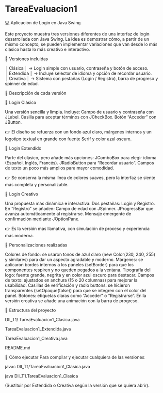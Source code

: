 # TareaEvaluacion1
💻 Aplicación de Login en Java Swing

Este proyecto muestra tres versiones diferentes de una interfaz de login desarrollada con Java Swing. La idea es demostrar cómo, a partir de un mismo concepto, se pueden implementar variaciones que van desde lo más clásico hasta lo más creativo e interactivo.

🌟 Versiones incluidas

│   Clásica         │ → Login simple con usuario, contraseña y botón de acceso.  
│   Extendida       │ → Incluye selector de idioma y opción de recordar usuario.  
│   Creativa        │ → Sistema con pestañas (Login / Registro), barra de progreso y spinner de edad.  


🧩 Descripción de cada versión

🔹 Login Clásico

Una versión sencilla y limpia. Incluye:
Campo de usuario y contraseña con JLabel.
Casilla para aceptar términos con JCheckBox.
Botón “Acceder” con JButton.

👉 El diseño se refuerza con un fondo azul claro, márgenes internos y un logotipo textual en grande con fuente Serif y color azul oscuro.

🔹 Login Extendido

Parte del clásico, pero añade más opciones:
JComboBox para elegir idioma (Español, Inglés, Francés).
JRadioButton para “Recordar usuario”.
Campos de texto un poco más amplios para mayor comodidad.

👉 Se conserva la misma línea de colores suaves, pero la interfaz se siente más completa y personalizable.

🔹 Login Creativo

Una propuesta más dinámica e interactiva:
Dos pestañas: Login y Registro.
En “Registro” se añaden:
Campo de edad con JSpinner.
JProgressBar que avanza automáticamente al registrarse.
Mensaje emergente de confirmación mediante JOptionPane.

👉 Es la versión más llamativa, con simulación de proceso y experiencia más moderna.

🎨 Personalizaciones realizadas

Colores de fondo: se usaron tonos de azul claro (new Color(230, 240, 255) y similares) para dar un aspecto agradable y moderno.
Márgenes: se aplicaron bordes internos a los paneles (setBorder) para que los componentes respiren y no queden pegados a la ventana.
Tipografía del logo: fuente grande, negrita y en color azul oscuro para destacar.
Campos de texto: ajustados en anchura (15 o 20 columnas) para mejorar la usabilidad.
Casillas de verificación y radio buttons: se hicieron transparentes (setOpaque(false)) para que se integren con el color del panel.
Botones: etiquetas claras como “Acceder” o “Registrarse”. En la versión creativa se añade una animación con la barra de progreso.

📂 Estructura del proyecto

DII_T1/
TareaEvaluacion1_Clasica.java 

TareaEvaluacion1_Extendida.java

TareaEvaluacion1_Creativa.java

README.md

🚀 Cómo ejecutar
Para compilar y ejecutar cualquiera de las versiones:

javac DII_T1/TareaEvaluacion1_Clasica.java

java DII_T1.TareaEvaluacion1_Clasica

(Sustituir por Extendida o Creativa según la versión que se quiera abrir).
